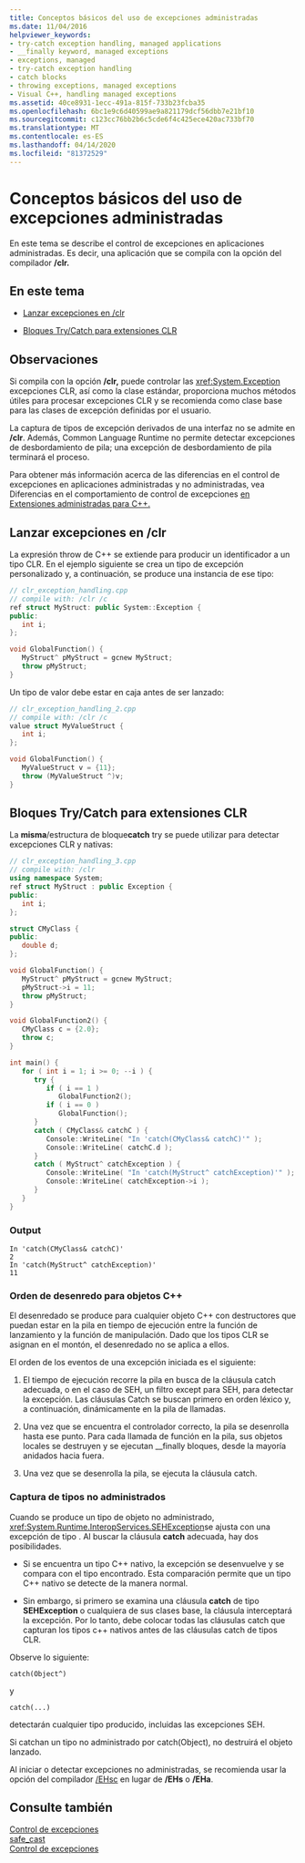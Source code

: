 ```yaml
---
title: Conceptos básicos del uso de excepciones administradas
ms.date: 11/04/2016
helpviewer_keywords:
- try-catch exception handling, managed applications
- __finally keyword, managed exceptions
- exceptions, managed
- try-catch exception handling
- catch blocks
- throwing exceptions, managed exceptions
- Visual C++, handling managed exceptions
ms.assetid: 40ce8931-1ecc-491a-815f-733b23fcba35
ms.openlocfilehash: 6bc1e9c6d40599ae9a821179dcf56dbb7e21bf10
ms.sourcegitcommit: c123cc76bb2b6c5cde6f4c425ece420ac733bf70
ms.translationtype: MT
ms.contentlocale: es-ES
ms.lasthandoff: 04/14/2020
ms.locfileid: "81372529"
---
```

# <a name="basic-concepts-in-using-managed-exceptions"></a>Conceptos básicos del uso de excepciones administradas

En este tema se describe el control de excepciones en aplicaciones administradas. Es decir, una aplicación que se compila con la opción del compilador **/clr.**

## <a name="in-this-topic"></a>En este tema

- [Lanzar excepciones en /clr](#vcconbasicconceptsinusingmanagedexceptionsanchor1)

- [Bloques Try/Catch para extensiones CLR](#vcconbasicconceptsinusingmanagedexceptionsanchor2)

## <a name="remarks"></a>Observaciones

Si compila con la opción **/clr,** puede controlar las <xref:System.Exception> excepciones CLR, así como la clase estándar, proporciona muchos métodos útiles para procesar excepciones CLR y se recomienda como clase base para las clases de excepción definidas por el usuario.

La captura de tipos de excepción derivados de una interfaz no se admite en **/clr**. Además, Common Language Runtime no permite detectar excepciones de desbordamiento de pila; una excepción de desbordamiento de pila terminará el proceso.

Para obtener más información acerca de las diferencias en el control de excepciones en aplicaciones administradas y no administradas, vea Diferencias en el comportamiento de control de excepciones [en Extensiones administradas para C++.](../dotnet/differences-in-exception-handling-behavior-under-clr.md)

## <a name="throwing-exceptions-under-clr"></a><a name="vcconbasicconceptsinusingmanagedexceptionsanchor1"></a>Lanzar excepciones en /clr

La expresión throw de C++ se extiende para producir un identificador a un tipo CLR. En el ejemplo siguiente se crea un tipo de excepción personalizado y, a continuación, se produce una instancia de ese tipo:

```cpp
// clr_exception_handling.cpp
// compile with: /clr /c
ref struct MyStruct: public System::Exception {
public:
   int i;
};

void GlobalFunction() {
   MyStruct^ pMyStruct = gcnew MyStruct;
   throw pMyStruct;
}
```

Un tipo de valor debe estar en caja antes de ser lanzado:

```cpp
// clr_exception_handling_2.cpp
// compile with: /clr /c
value struct MyValueStruct {
   int i;
};

void GlobalFunction() {
   MyValueStruct v = {11};
   throw (MyValueStruct ^)v;
}
```

## <a name="trycatch-blocks-for-clr-extensions"></a><a name="vcconbasicconceptsinusingmanagedexceptionsanchor2"></a>Bloques Try/Catch para extensiones CLR

La **misma**/estructura de bloque**catch** try se puede utilizar para detectar excepciones CLR y nativas:

```cpp
// clr_exception_handling_3.cpp
// compile with: /clr
using namespace System;
ref struct MyStruct : public Exception {
public:
   int i;
};

struct CMyClass {
public:
   double d;
};

void GlobalFunction() {
   MyStruct^ pMyStruct = gcnew MyStruct;
   pMyStruct->i = 11;
   throw pMyStruct;
}

void GlobalFunction2() {
   CMyClass c = {2.0};
   throw c;
}

int main() {
   for ( int i = 1; i >= 0; --i ) {
      try {
         if ( i == 1 )
            GlobalFunction2();
         if ( i == 0 )
            GlobalFunction();
      }
      catch ( CMyClass& catchC ) {
         Console::WriteLine( "In 'catch(CMyClass& catchC)'" );
         Console::WriteLine( catchC.d );
      }
      catch ( MyStruct^ catchException ) {
         Console::WriteLine( "In 'catch(MyStruct^ catchException)'" );
         Console::WriteLine( catchException->i );
      }
   }
}
```

### <a name="output"></a>Output

```
In 'catch(CMyClass& catchC)'
2
In 'catch(MyStruct^ catchException)'
11
```

### <a name="order-of-unwinding-for-c-objects"></a>Orden de desenredo para objetos C++

El desenredado se produce para cualquier objeto C++ con destructores que puedan estar en la pila en tiempo de ejecución entre la función de lanzamiento y la función de manipulación. Dado que los tipos CLR se asignan en el montón, el desenredado no se aplica a ellos.

El orden de los eventos de una excepción iniciada es el siguiente:

1. El tiempo de ejecución recorre la pila en busca de la cláusula catch adecuada, o en el caso de SEH, un filtro except para SEH, para detectar la excepción. Las cláusulas Catch se buscan primero en orden léxico y, a continuación, dinámicamente en la pila de llamadas.

1. Una vez que se encuentra el controlador correcto, la pila se desenrolla hasta ese punto. Para cada llamada de función en la pila, sus objetos locales se destruyen y se ejecutan __finally bloques, desde la mayoría anidados hacia fuera.

1. Una vez que se desenrolla la pila, se ejecuta la cláusula catch.

### <a name="catching-unmanaged-types"></a>Captura de tipos no administrados

Cuando se produce un tipo de objeto no administrado, <xref:System.Runtime.InteropServices.SEHException>se ajusta con una excepción de tipo . Al buscar la cláusula **catch** adecuada, hay dos posibilidades.

- Si se encuentra un tipo C++ nativo, la excepción se desenvuelve y se compara con el tipo encontrado. Esta comparación permite que un tipo C++ nativo se detecte de la manera normal.

- Sin embargo, si primero se examina una cláusula **catch** de tipo **SEHException** o cualquiera de sus clases base, la cláusula interceptará la excepción. Por lo tanto, debe colocar todas las cláusulas catch que capturan los tipos c++ nativos antes de las cláusulas catch de tipos CLR.

Observe lo siguiente:

```
catch(Object^)
```

y

```
catch(...)
```

detectarán cualquier tipo producido, incluidas las excepciones SEH.

Si catchan un tipo no administrado por catch(Object), no destruirá el objeto lanzado.

Al iniciar o detectar excepciones no administradas, se recomienda usar la opción del compilador [/EHsc](../build/reference/eh-exception-handling-model.md) en lugar de **/EHs** o **/EHa**.

## <a name="see-also"></a>Consulte también

[Control de excepciones](../extensions/exception-handling-cpp-component-extensions.md)<br/>
[safe_cast](../extensions/safe-cast-cpp-component-extensions.md)<br/>
[Control de excepciones](../cpp/exception-handling-in-visual-cpp.md)
